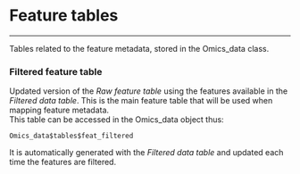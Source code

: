 Feature tables
=======================
---

Tables related to the feature metadata, stored in the Omics_data class.  

### Filtered feature table  
Updated version of the *Raw feature table* using the features available in the *Filtered data table*. This is the main feature table that will be used when mapping feature metadata.  
This table can be accessed in the Omics_data object thus:  
```
Omics_data$tables$feat_filtered
```
It is automatically generated with the *Filtered data table* and updated each time the features are filtered.  
